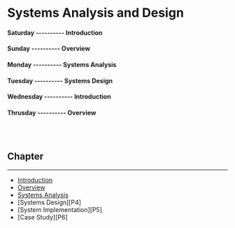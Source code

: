 <!--markdown practice-->
# Systems Analysis and Design

#### **Saturday  ---------- Introduction</br>**
#### **Sunday    ---------- Overview</br>**
#### **Monday    ---------- Systems Analysis</br>**
#### **Tuesday   ---------- Systems Design</br>**
#### **Wednesday ---------- Introduction</br>**
#### **Thrusday  ---------- Overview</br>**


## </br></br>Chapter
<hr/>

- [Introduction][P1]
- [Overview][P2]
- [Systems Analysis][P3]
- [Systems Design][P4]
- [System Implementation][P5]
- [Case Study][P6]





<!--Links-->
[P1]: https://github.com/HasanTarik-REC/Note-Collections/blob/Feature/Third%20Year/Odd%20Semester/System%20Analysis%20and%20Design/Introduction.md
[P2]: https://github.com/HasanTarik-REC/Note-Collections/
[P3]: https://github.com/HasanTarik-REC/Note-Collections/

<!--End-->
